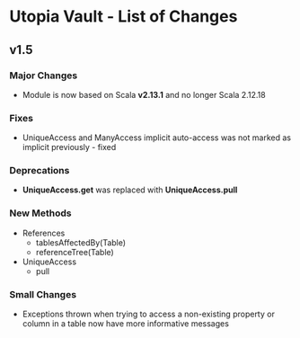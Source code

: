 # Utopia Vault - List of Changes
## v1.5
### Major Changes
- Module is now based on Scala **v2.13.1** and no longer Scala 2.12.18
### Fixes
- UniqueAccess and ManyAccess implicit auto-access was not marked as implicit previously - fixed
### Deprecations
- **UniqueAccess.get** was replaced with **UniqueAccess.pull**
### New Methods
- References
    - tablesAffectedBy(Table)
    - referenceTree(Table)
- UniqueAccess
    - pull
### Small Changes
- Exceptions thrown when trying to access a non-existing property or column in a table now have more informative 
messages